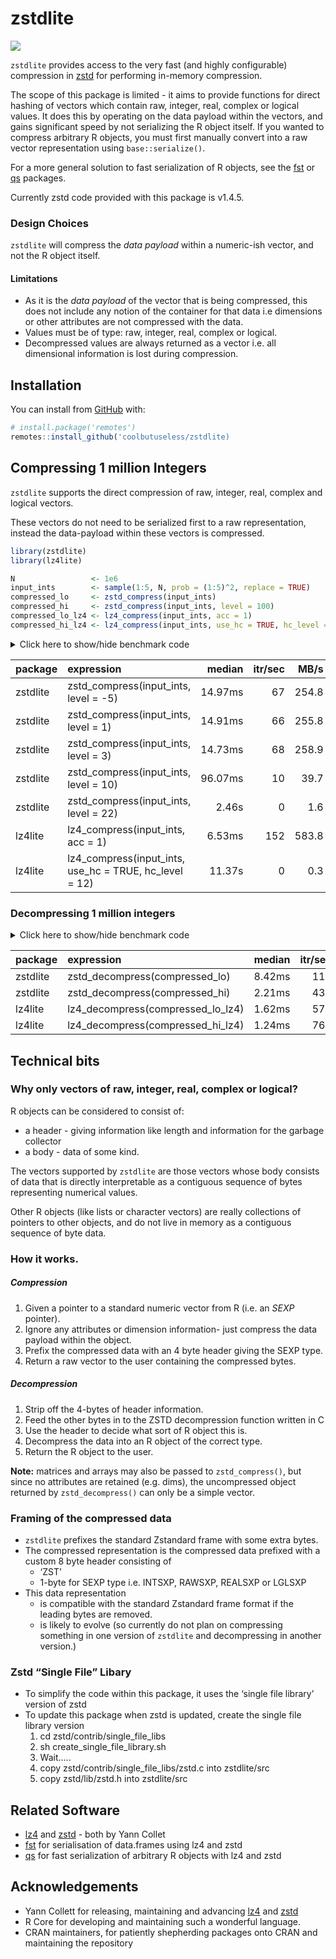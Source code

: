 
<!-- README.md is generated from README.Rmd. Please edit that file -->

# zstdlite

<!-- badges: start -->

![](https://img.shields.io/badge/cool-useless-green.svg)
<!-- badges: end -->

`zstdlite` provides access to the very fast (and highly configurable)
compression in [zstd](https://github.com/facebook/zstd) for performing
in-memory compression.

The scope of this package is limited - it aims to provide functions for
direct hashing of vectors which contain raw, integer, real, complex or
logical values. It does this by operating on the data payload within the
vectors, and gains significant speed by not serializing the R object
itself. If you wanted to compress arbitrary R objects, you must first
manually convert into a raw vector representation using
`base::serialize()`.

For a more general solution to fast serialization of R objects, see the
[fst](https://github.com/fstpackage/fst) or
[qs](https://cran.r-project.org/package=qs) packages.

Currently zstd code provided with this package is v1.4.5.

### Design Choices

`zstdlite` will compress the *data payload* within a numeric-ish vector,
and not the R object itself.

#### Limitations

  - As it is the *data payload* of the vector that is being compressed,
    this does not include any notion of the container for that data i.e
    dimensions or other attributes are not compressed with the data.
  - Values must be of type: raw, integer, real, complex or logical.
  - Decompressed values are always returned as a vector i.e. all
    dimensional information is lost during compression.

## Installation

You can install from
[GitHub](https://github.com/coolbutuseless/zstdlite) with:

``` r
# install.package('remotes')
remotes::install_github('coolbutuseless/zstdlite)
```

## Compressing 1 million Integers

`zstdlite` supports the direct compression of raw, integer, real,
complex and logical vectors.

These vectors do not need to be serialized first to a raw
representation, instead the data-payload within these vectors is
compressed.

``` r
library(zstdlite)
library(lz4lite)

N                 <- 1e6
input_ints        <- sample(1:5, N, prob = (1:5)^2, replace = TRUE)
compressed_lo     <- zstd_compress(input_ints)
compressed_hi     <- zstd_compress(input_ints, level = 100)
compressed_lo_lz4 <- lz4_compress(input_ints, acc = 1)
compressed_hi_lz4 <- lz4_compress(input_ints, use_hc = TRUE, hc_level = 12)
```

<details>

<summary> Click here to show/hide benchmark code </summary>

``` r
library(zstdlite)

res <- bench::mark(
  zstd_compress(input_ints, level =  -5),
  zstd_compress(input_ints, level =   1),
  zstd_compress(input_ints, level =   3),
  zstd_compress(input_ints, level =  10),
  zstd_compress(input_ints, level =  22),
  lz4_compress (input_ints, acc = 1),
  lz4_compress (input_ints, use_hc = TRUE, hc_level = 12),
  check = FALSE
)
```

</details>

| package  | expression                                                 |  median | itr/sec |  MB/s | compression\_ratio |
| :------- | :--------------------------------------------------------- | ------: | ------: | ----: | -----------------: |
| zstdlite | zstd\_compress(input\_ints, level = -5)                    | 14.97ms |      67 | 254.8 |              0.150 |
| zstdlite | zstd\_compress(input\_ints, level = 1)                     | 14.91ms |      66 | 255.8 |              0.131 |
| zstdlite | zstd\_compress(input\_ints, level = 3)                     | 14.73ms |      68 | 258.9 |              0.131 |
| zstdlite | zstd\_compress(input\_ints, level = 10)                    | 96.07ms |      10 |  39.7 |              0.107 |
| zstdlite | zstd\_compress(input\_ints, level = 22)                    |   2.46s |       0 |   1.6 |              0.075 |
| lz4lite  | lz4\_compress(input\_ints, acc = 1)                        |  6.53ms |     152 | 583.8 |              0.306 |
| lz4lite  | lz4\_compress(input\_ints, use\_hc = TRUE, hc\_level = 12) |  11.37s |       0 |   0.3 |              0.122 |

### Decompressing 1 million integers

<details>

<summary> Click here to show/hide benchmark code </summary>

``` r
res <- bench::mark(
  zstd_decompress(compressed_lo),
  zstd_decompress(compressed_hi),
  lz4_decompress(compressed_lo_lz4),
  lz4_decompress(compressed_hi_lz4),
  check = FALSE
)
```

</details>

| package  | expression                           | median | itr/sec |   MB/s |
| :------- | :----------------------------------- | -----: | ------: | -----: |
| zstdlite | zstd\_decompress(compressed\_lo)     | 8.42ms |     114 |  453.0 |
| zstdlite | zstd\_decompress(compressed\_hi)     | 2.21ms |     433 | 1725.9 |
| lz4lite  | lz4\_decompress(compressed\_lo\_lz4) | 1.62ms |     579 | 2359.1 |
| lz4lite  | lz4\_decompress(compressed\_hi\_lz4) | 1.24ms |     762 | 3068.9 |

## Technical bits

### Why only vectors of raw, integer, real, complex or logical?

R objects can be considered to consist of:

  - a header - giving information like length and information for the
    garbage collector
  - a body - data of some kind.

The vectors supported by `zstdlite` are those vectors whose body
consists of data that is directly interpretable as a contiguous sequence
of bytes representing numerical values.

Other R objects (like lists or character vectors) are really collections
of pointers to other objects, and do not live in memory as a contiguous
sequence of byte data.

### How it works.

##### Compression

1.  Given a pointer to a standard numeric vector from R (i.e. an *SEXP*
    pointer).
2.  Ignore any attributes or dimension information- just compress the
    data payload within the object.
3.  Prefix the compressed data with an 4 byte header giving the SEXP
    type.
4.  Return a raw vector to the user containing the compressed bytes.

##### Decompression

1.  Strip off the 4-bytes of header information.
2.  Feed the other bytes in to the ZSTD decompression function written
    in C
3.  Use the header to decide what sort of R object this is.
4.  Decompress the data into an R object of the correct type.
5.  Return the R object to the user.

**Note:** matrices and arrays may also be passed to `zstd_compress()`,
but since no attributes are retained (e.g. dims), the uncompressed
object returned by `zstd_decompress()` can only be a simple vector.

### Framing of the compressed data

  - `zstdlite` prefixes the standard Zstandard frame with some extra
    bytes.
  - The compressed representation is the compressed data prefixed with a
    custom 8 byte header consisting of
      - ‘ZST’
      - 1-byte for SEXP type i.e. INTSXP, RAWSXP, REALSXP or LGLSXP
  - This data representation
      - is compatible with the standard Zstandard frame format if the
        leading bytes are removed.
      - is likely to evolve (so currently do not plan on compressing
        something in one version of `zstdlite` and decompressing in
        another version.)

### Zstd “Single File” Libary

  - To simplify the code within this package, it uses the ‘single file
    library’ version of zstd
  - To update this package when zstd is updated, create the single file
    library version
    1.  cd zstd/contrib/single\_file\_libs
    2.  sh create\_single\_file\_library.sh
    3.  Wait…..
    4.  copy zstd/contrib/single\_file\_libs/zstd.c into zstdlite/src
    5.  copy zstd/lib/zstd.h into zstdlite/src

## Related Software

  - [lz4](https://github.com/lz4/lz4) and
    [zstd](https://github.com/facebook/zstd) - both by Yann Collet
  - [fst](https://github.com/fstpackage/fst) for serialisation of
    data.frames using lz4 and zstd
  - [qs](https://cran.r-project.org/package=qs) for fast serialization
    of arbitrary R objects with lz4 and zstd

## Acknowledgements

  - Yann Collett for releasing, maintaining and advancing
    [lz4](https://github.com/lz4/lz4) and
    [zstd](https://github.com/facebook/zstd)
  - R Core for developing and maintaining such a wonderful language.
  - CRAN maintainers, for patiently shepherding packages onto CRAN and
    maintaining the repository
